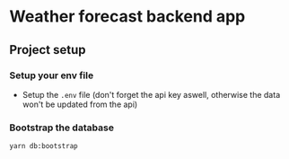 # Weather forecast backend app

## Project setup

### Setup your env file

- Setup the `.env` file (don't forget the api key aswell, otherwise the data won't be updated from the api)

### Bootstrap the database

```
yarn db:bootstrap
```

